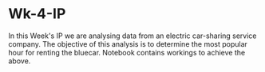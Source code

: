 # Wk-4-IP
In this Week's IP we are analysing data from an electric car-sharing service company.
The objective of this analysis is to determine the most popular hour for renting the bluecar.
Notebook contains workings to achieve the above.
